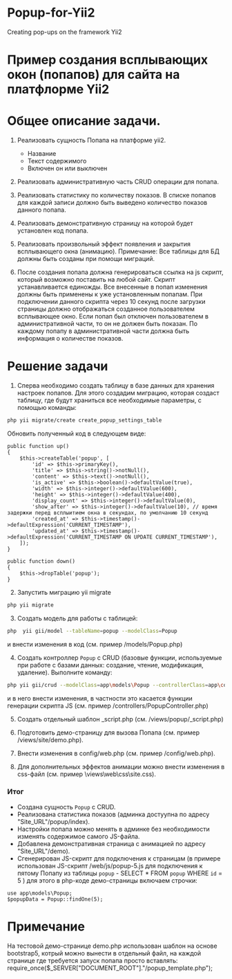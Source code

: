 # Popup-for-Yii2
Creating pop-ups on the framework Yii2
# Пример создания всплывающих окон (попапов) для сайта на платфлорме Yii2

# Общее описание задачи.

1. Реализовать сущность Попапа на платформе yii2.
	- Название
	- Текст содержимого
	- Включен он или выключен

2. Реализовать административную часть CRUD операции для попапа.

3. Реализовать статистику по количеству показов. 
В списке попапов для каждой записи должно быть выведено количество показов данного попапа.

4. Реализовать демонстративную страницу на которой будет установлен код попапа.

5. Реализовать произвольный эффект появления и закрытия всплывающего окна (анимацию).
Примечание: Все таблицы для БД должны быть созданы при помощи миграций.

6. После создания попапа должна генерироваться ссылка на js скрипт, который возможно поставить на любой сайт. 
Скрипт устанавливается единожды. 
Все внесенные в попап изменения должны быть применены к уже установленным попапам.
При подключении данного скрипта через 10 секунд после загрузки страницы должно отображаться созданное пользователем всплывающее окно. 
Если попап был отключен пользователем в административной части, то он не должен быть показан.
По каждому попапу в административной части должна быть информация о количестве показов.

# Решение задачи

1. Сперва необходимо создать таблицу в базе данных для хранения настроек попапов. 
Для этого создадим миграцию, которая создаст таблицу, где будут храниться все необходимые параметры, с помощью команды:
```bash
php yii migrate/create create_popup_settings_table
```
Обновить полученный код в следующем виде:

    public function up()
    {
        $this->createTable('popup', [
            'id' => $this->primaryKey(),
            'title' => $this->string()->notNull(),
            'content' => $this->text()->notNull(),
            'is_active' => $this->boolean()->defaultValue(true),
            'width' => $this->integer()->defaultValue(600),
            'height' => $this->integer()->defaultValue(400),
            'display_count' => $this->integer()->defaultValue(0),
            'show_after' => $this->integer()->defaultValue(10), // время задержки перед всплыитием окна в секундах, по умолчанию 10 секунд
            'created_at' => $this->timestamp()->defaultExpression('CURRENT_TIMESTAMP'),
            'updated_at' => $this->timestamp()->defaultExpression('CURRENT_TIMESTAMP ON UPDATE CURRENT_TIMESTAMP'),
        ]);
    }

    public function down()
    {
        $this->dropTable('popup');
    }

2. Запустить миграцию yii migrate
```bash
php yii migrate
```
3. Создать модель для работы с таблицей:
```bash
php  yii gii/model --tableName=popup --modelClass=Popup
```
и внести изменения в код (см. пример /models/Popup.php)

4. Создать контроллер `Popup` с CRUD (базовые функции, используемые при работе с базами данных: создание, чтение, модификация, удаление).
Выполните команду: 
```bash
php yii gii/crud --modelClass=app\models\Popup --controllerClass=app\controllers\PopupController
```
и в него внести изменения, в частности это касается функции генерации скрипта JS (см. пример /controllers/PopupController.php)

5. Создать отдельный шаблон _script.php (см. /views/popup/_script.php)

6. Подготовить демо-страницу для вызова Попапа (см. пример /views/site/demo.php).

7. Внести изменения в config/web.php (см. пример /config/web.php).

8. Для дополнительных эффектов анимации можно внести изменения в css-файл (см. пример \views\web\css\site.css).

### Итог
- Создана сущность `Popup` с CRUD.
- Реализована статистика показов (админка достуупна по адресу "Site_URL"/popup/index).
- Настройки попапа можно менять в админке без необходимости изменять содержимое самого JS-файла.
- Добавлена демонстративная страница с анимацией по адресу "Site_URL"/demo).
- Сгенерирован JS-скрипт для подключения к страницам (в примере использован JS-скрипт /web/js/popup-5.js для подключения к пятому Попапу из таблицы `popup` - SELECT * FROM `popup` WHERE `id` = 5 )
для этого в php-коде демо-страницы включаем строчки:
```
use app\models\Popup;
$popupData = Popup::findOne(5);
```

# Примечание
На тестовой демо-странице demo.php использован шаблон на основе bootstrap5, котрый можно вынести в отдельный файл,
на каждой странице где требуется запуск попапа просто вставлять: require_once($_SERVER["DOCUMENT_ROOT"]."/popup_template.php");
